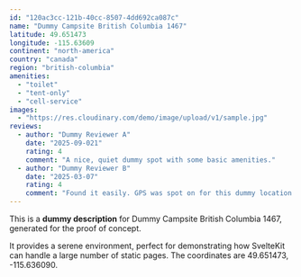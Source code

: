 ```yaml
---
id: "120ac3cc-121b-40cc-8507-4dd692ca087c"
name: "Dummy Campsite British Columbia 1467"
latitude: 49.651473
longitude: -115.63609
continent: "north-america"
country: "canada"
region: "british-columbia"
amenities:
  - "toilet"
  - "tent-only"
  - "cell-service"
images:
  - "https://res.cloudinary.com/demo/image/upload/v1/sample.jpg"
reviews:
  - author: "Dummy Reviewer A"
    date: "2025-09-021"
    rating: 4
    comment: "A nice, quiet dummy spot with some basic amenities."
  - author: "Dummy Reviewer B"
    date: "2025-03-07"
    rating: 4
    comment: "Found it easily. GPS was spot on for this dummy location."
---
```


This is a **dummy description** for Dummy Campsite British Columbia 1467, generated for the proof of concept.

It provides a serene environment, perfect for demonstrating how SvelteKit can handle a large number of static pages. The coordinates are 49.651473, -115.636090.
